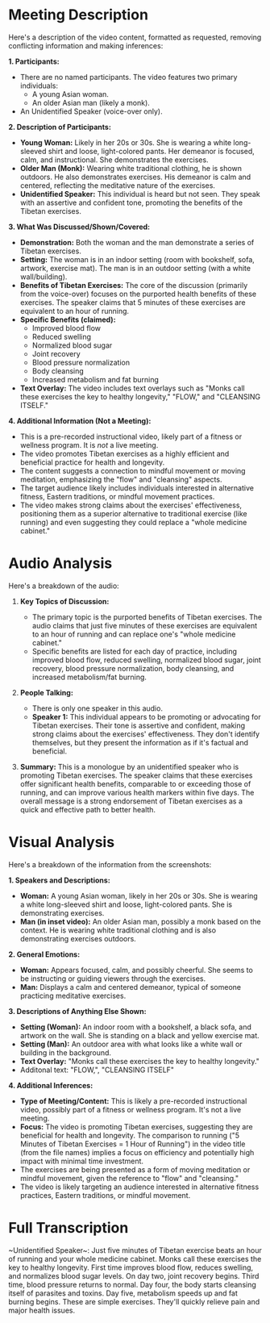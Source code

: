 # Meeting Description

Here's a description of the video content, formatted as requested, removing conflicting information and making inferences:

**1. Participants:**

*   There are no named participants. The video features two primary individuals:
    *   A young Asian woman.
    *   An older Asian man (likely a monk).
*   An Unidentified Speaker (voice-over only).

**2. Description of Participants:**

*   **Young Woman:** Likely in her 20s or 30s. She is wearing a white long-sleeved shirt and loose, light-colored pants. Her demeanor is focused, calm, and instructional. She demonstrates the exercises.
*   **Older Man (Monk):** Wearing white traditional clothing, he is shown outdoors. He also demonstrates exercises. His demeanor is calm and centered, reflecting the meditative nature of the exercises.
*   **Unidentified Speaker:** This individual is heard but not seen. They speak with an assertive and confident tone, promoting the benefits of the Tibetan exercises.

**3. What Was Discussed/Shown/Covered:**

*   **Demonstration:** Both the woman and the man demonstrate a series of Tibetan exercises.
*   **Setting:** The woman is in an indoor setting (room with bookshelf, sofa, artwork, exercise mat). The man is in an outdoor setting (with a white wall/building).
*   **Benefits of Tibetan Exercises:** The core of the discussion (primarily from the voice-over) focuses on the purported health benefits of these exercises. The speaker claims that 5 minutes of these exercises are equivalent to an hour of running.
*   **Specific Benefits (claimed):**
    *   Improved blood flow
    *   Reduced swelling
    *   Normalized blood sugar
    *   Joint recovery
    *   Blood pressure normalization
    *   Body cleansing
    *   Increased metabolism and fat burning
*   **Text Overlay:** The video includes text overlays such as "Monks call these exercises the key to healthy longevity," "FLOW," and "CLEANSING ITSELF."

**4. Additional Information (Not a Meeting):**

*   This is a pre-recorded instructional video, likely part of a fitness or wellness program. It is *not* a live meeting.
*   The video promotes Tibetan exercises as a highly efficient and beneficial practice for health and longevity.
*   The content suggests a connection to mindful movement or moving meditation, emphasizing the "flow" and "cleansing" aspects.
*   The target audience likely includes individuals interested in alternative fitness, Eastern traditions, or mindful movement practices.
*   The video makes strong claims about the exercises' effectiveness, positioning them as a superior alternative to traditional exercise (like running) and even suggesting they could replace a "whole medicine cabinet."



# Audio Analysis

Here's a breakdown of the audio:

1.  **Key Topics of Discussion:**
    *   The primary topic is the purported benefits of Tibetan exercises. The audio claims that just five minutes of these exercises are equivalent to an hour of running and can replace one's "whole medicine cabinet."
    *   Specific benefits are listed for each day of practice, including improved blood flow, reduced swelling, normalized blood sugar, joint recovery, blood pressure normalization, body cleansing, and increased metabolism/fat burning.

2.  **People Talking:**
    *   There is only one speaker in this audio.
    *   **Speaker 1:** This individual appears to be promoting or advocating for Tibetan exercises. Their tone is assertive and confident, making strong claims about the exercises' effectiveness. They don't identify themselves, but they present the information as if it's factual and beneficial.

3.  **Summary:**
    This is a monologue by an unidentified speaker who is promoting Tibetan exercises. The speaker claims that these exercises offer significant health benefits, comparable to or exceeding those of running, and can improve various health markers within five days. The overall message is a strong endorsement of Tibetan exercises as a quick and effective path to better health.



# Visual Analysis

Here's a breakdown of the information from the screenshots:

**1. Speakers and Descriptions:**

*   **Woman:** A young Asian woman, likely in her 20s or 30s. She is wearing a white long-sleeved shirt and loose, light-colored pants. She is demonstrating exercises.
*   **Man (in inset video):** An older Asian man, possibly a monk based on the context. He is wearing white traditional clothing and is also demonstrating exercises outdoors.

**2. General Emotions:**

*   **Woman:** Appears focused, calm, and possibly cheerful. She seems to be instructing or guiding viewers through the exercises.
*   **Man:** Displays a calm and centered demeanor, typical of someone practicing meditative exercises.

**3. Descriptions of Anything Else Shown:**

*   **Setting (Woman):** An indoor room with a bookshelf, a black sofa, and artwork on the wall. She is standing on a black and yellow exercise mat.
*   **Setting (Man):** An outdoor area with what looks like a white wall or building in the background.
*   **Text Overlay:** "Monks call these exercises the key to healthy longevity."
*   Additonal text: "FLOW,", "CLEANSING ITSELF"

**4. Additional Inferences:**

*   **Type of Meeting/Content:** This is likely a pre-recorded instructional video, possibly part of a fitness or wellness program. It's not a live meeting.
*   **Focus:** The video is promoting Tibetan exercises, suggesting they are beneficial for health and longevity. The comparison to running ("5 Minutes of Tibetan Exercises = 1 Hour of Running") in the video title (from the file names) implies a focus on efficiency and potentially high impact with minimal time investment.
*   The exercises are being presented as a form of moving meditation or mindful movement, given the reference to "flow" and "cleansing."
* The video is likely targeting an audience interested in alternative fitness practices, Eastern traditions, or mindful movement.



# Full Transcription

~Unidentified Speaker~: Just five minutes of Tibetan exercise beats an hour of running and your whole medicine cabinet. Monks call these exercises the key to healthy longevity. First time improves blood flow, reduces swelling, and normalizes blood sugar levels. On day two, joint recovery begins. Third time, blood pressure returns to normal. Day four, the body starts cleansing itself of parasites and toxins. Day five, metabolism speeds up and fat burning begins. These are simple exercises. They'll quickly relieve pain and major health issues.